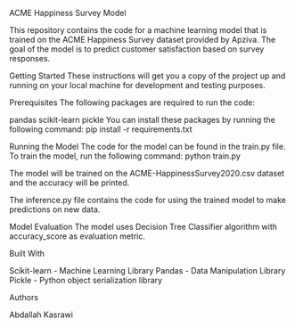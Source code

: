 ACME Happiness Survey Model

This repository contains the code for a machine learning model that is trained on the ACME Happiness Survey dataset provided by Apziva. The goal of the model is to predict customer satisfaction based on survey responses.

Getting Started
These instructions will get you a copy of the project up and running on your local machine for development and testing purposes.

Prerequisites
The following packages are required to run the code:

pandas
scikit-learn
pickle
You can install these packages by running the following command:
pip install -r requirements.txt

Running the Model
The code for the model can be found in the train.py file. To train the model, run the following command:
python train.py

The model will be trained on the ACME-HappinessSurvey2020.csv dataset and the accuracy will be printed.

The inference.py file contains the code for using the trained model to make predictions on new data.

Model Evaluation
The model uses Decision Tree Classifier algorithm with accuracy_score as evaluation metric.

Built With

Scikit-learn - Machine Learning Library
Pandas - Data Manipulation Library
Pickle - Python object serialization library

Authors

Abdallah Kasrawi 
